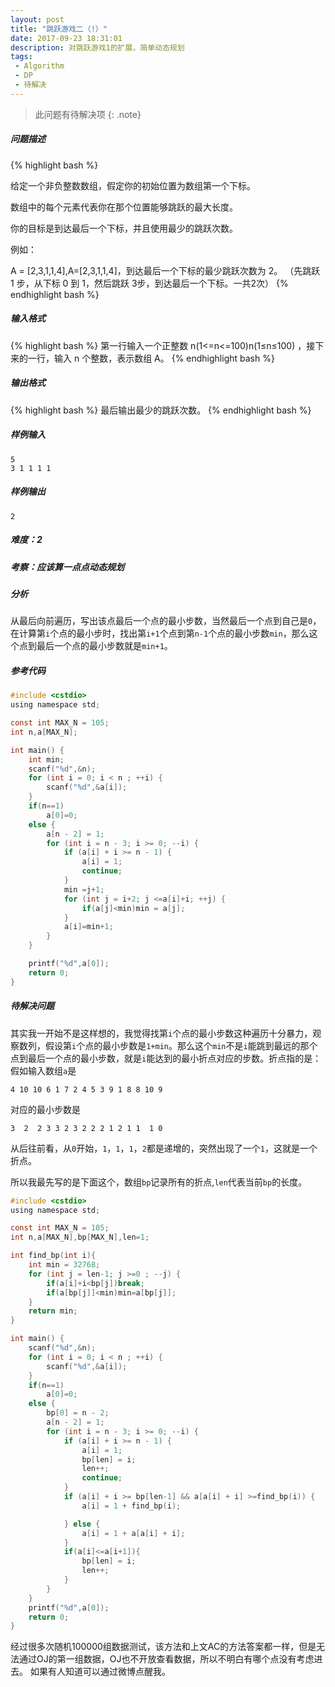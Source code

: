 ```yaml
---
layout: post
title: "跳跃游戏二（!）"
date: 2017-09-23 18:31:01
description: 对跳跃游戏1的扩展，简单动态规划
tags: 
 - Algorithm
 - DP
 - 待解决
---
```

> 此问题有待解决项
{: .note}
##### 问题描述
{% highlight bash %}

给定一个非负整数数组，假定你的初始位置为数组第一个下标。

数组中的每个元素代表你在那个位置能够跳跃的最大长度。

你的目标是到达最后一个下标，并且使用最少的跳跃次数。

例如：

A = [2,3,1,1,4],A=[2,3,1,1,4]，到达最后一个下标的最少跳跃次数为 2。
（先跳跃 1 步，从下标 0 到 1，然后跳跃 3步，到达最后一个下标。一共2次）
{% endhighlight bash %}

##### 输入格式
{% highlight bash %}
第一行输入一个正整数 n(1<=n<=100)n(1≤n≤100) ，接下来的一行，输入 n 个整数，表示数组 A。
{% endhighlight bash %}
##### 输出格式
{% highlight bash %}
最后输出最少的跳跃次数。
{% endhighlight bash %}
##### 样例输入
    5
    3 1 1 1 1

##### 样例输出
    2

##### 难度：2
##### 考察：应该算一点点动态规划
##### 分析
从最后向前遍历，写出该点最后一个点的最小步数，当然最后一个点到自己是`0`，在计算第`i`个点的最小步时，找出第`i+1`个点到第`n-1`个点的最小步数`min`，那么这个点到最后一个点的最小步数就是`min+1`。
##### 参考代码
```c
#include <cstdio>
using namespace std;

const int MAX_N = 105;
int n,a[MAX_N];

int main() {
    int min;
    scanf("%d",&n);
    for (int i = 0; i < n ; ++i) {
        scanf("%d",&a[i]);
    }
    if(n==1)
        a[0]=0;
    else {
        a[n - 2] = 1;
        for (int i = n - 3; i >= 0; --i) {
            if (a[i] + i >= n - 1) {
                a[i] = 1;
                continue;
            }
            min =j+1;
            for (int j = i+2; j <=a[i]+i; ++j) {
                if(a[j]<min)min = a[j];
            }
            a[i]=min+1;
        }
    }

    printf("%d",a[0]);
    return 0;
}
```

##### 待解决问题
其实我一开始不是这样想的，我觉得找第`i`个点的最小步数这种遍历十分暴力，观察数列，假设第`i`个点的最小步数是`1+min`。那么这个`min`不是`i`能跳到最远的那个点到最后一个点的最小步数，就是`i`能达到的最小折点对应的步数。折点指的是：
假如输入数组`a`是
    
    4 10 10 6 1 7 2 4 5 3 9 1 8 8 10 9 

对应的最小步数是
    
    3  2  2 3 3 2 3 2 2 2 1 2 1 1  1 0

从后往前看，从`0`开始，`1`，`1`，`1`，`2`都是递增的，突然出现了一个`1`，这就是一个折点。

所以我最先写的是下面这个，数组`bp`记录所有的折点,`len`代表当前`bp`的长度。
```c
#include <cstdio>
using namespace std;

const int MAX_N = 105;
int n,a[MAX_N],bp[MAX_N],len=1;

int find_bp(int i){
    int min = 32768;
    for (int j = len-1; j >=0 ; --j) {
        if(a[i]+i<bp[j])break;
        if(a[bp[j]]<min)min=a[bp[j]];
    }
    return min;
}

int main() {
    scanf("%d",&n);
    for (int i = 0; i < n ; ++i) {
        scanf("%d",&a[i]);
    }
    if(n==1)
        a[0]=0;
    else {
        bp[0] = n - 2;
        a[n - 2] = 1;
        for (int i = n - 3; i >= 0; --i) {
            if (a[i] + i >= n - 1) {
                a[i] = 1;
                bp[len] = i;
                len++;
                continue;
            }
            if (a[i] + i >= bp[len-1] && a[a[i] + i] >=find_bp(i)) {
                a[i] = 1 + find_bp(i);

            } else {
                a[i] = 1 + a[a[i] + i];
            }
            if(a[i]<=a[i+1]){
                bp[len] = i;
                len++;
            }
        }
    }
    printf("%d",a[0]);
    return 0;
}
```

经过很多次随机100000组数据测试，该方法和上文AC的方法答案都一样，但是无法通过OJ的第一组数据，OJ也不开放查看数据，所以不明白有哪个点没有考虑进去。
如果有人知道可以通过微博点醒我。
